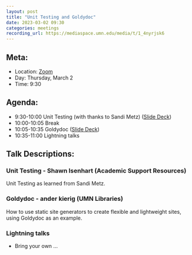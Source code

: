 ```yaml
---
layout: post
title: "Unit Testing and Goldydoc"
date: 2023-03-02 09:30
categories: meetings
recording_url: https://mediaspace.umn.edu/media/t/1_4nyrjsk6
---
```


## Meta:

- Location: [Zoom](https://z.umn.edu/cpmstream)
- Day: Thursday, March 2
- Time: 9:30

## Agenda:

- 9:30-10:00 Unit Testing (with thanks to Sandi Metz) ([Slide Deck](https://docs.google.com/presentation/d/1Ac-uUMb8lUHJ-z3kjUVPQ41enYlWlqhdNRoG9tA5jLY/edit#slide=id.g208ff012fdf_0_66))
- 10:00-10:05 Break
- 10:05-10:35 Goldydoc ([Slide Deck](https://drive.google.com/drive/folders/1y-u7L_dUNFFT_GOf3AXCajXuwA76EE_b?usp=share_link))
- 10:35-11:00 Lightning talks

## Talk Descriptions:

### Unit Testing - Shawn Isenhart (Academic Support Resources)

Unit Testing as learned from Sandi Metz.

### Goldydoc - ander kierig (UMN Libraries)

How to use static site generators to create flexible and lightweight sites, using Goldydoc as an example. 

### Lightning talks
- Bring your own ...
